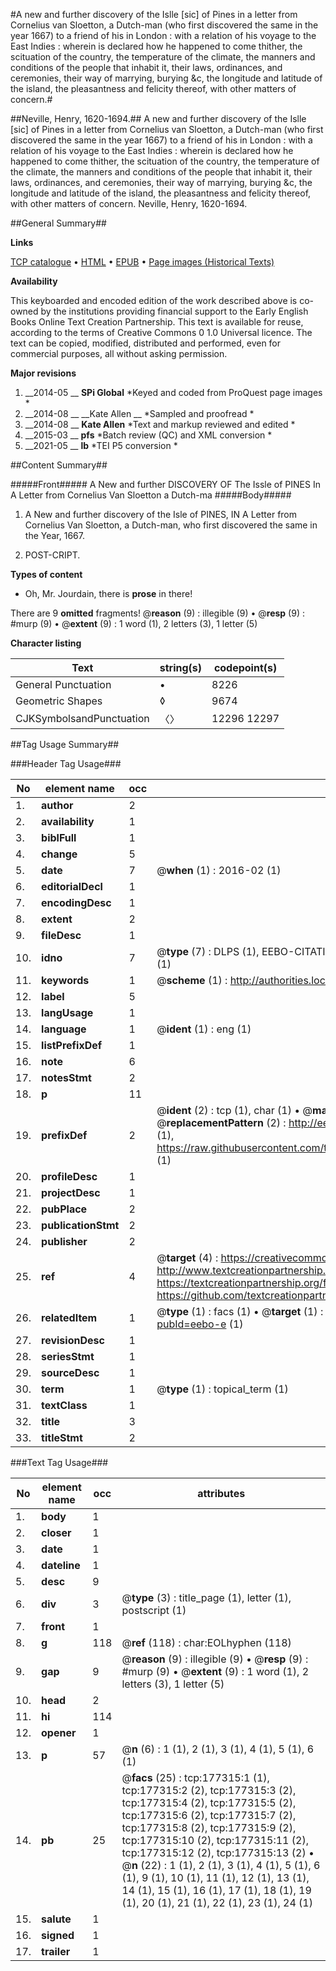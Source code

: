 #A new and further discovery of the Islle [sic] of Pines in a letter from Cornelius van Sloetton, a Dutch-man (who first discovered the same in the year 1667) to a friend of his in London : with a relation of his voyage to the East Indies : wherein is declared how he happened to come thither, the scituation of the country, the temperature of the climate, the manners and conditions of the people that inhabit it, their laws, ordinances, and ceremonies, their way of marrying, burying &c, the longitude and latitude of the island, the pleasantness and felicity thereof, with other matters of concern.#

##Neville, Henry, 1620-1694.##
A new and further discovery of the Islle [sic] of Pines in a letter from Cornelius van Sloetton, a Dutch-man (who first discovered the same in the year 1667) to a friend of his in London : with a relation of his voyage to the East Indies : wherein is declared how he happened to come thither, the scituation of the country, the temperature of the climate, the manners and conditions of the people that inhabit it, their laws, ordinances, and ceremonies, their way of marrying, burying &c, the longitude and latitude of the island, the pleasantness and felicity thereof, with other matters of concern.
Neville, Henry, 1620-1694.

##General Summary##

**Links**

[TCP catalogue](http://www.ota.ox.ac.uk/tcp/)  • 
[HTML](http://tei.it.ox.ac.uk/tcp/Texts-HTML/free/B27/B27211.html)  • 
[EPUB](http://tei.it.ox.ac.uk/tcp/Texts-EPUB/free/B27/B27211.epub) • 
[Page images (Historical Texts)](https://historicaltexts.jisc.ac.uk/eebo-12346691e)

**Availability**

This keyboarded and encoded edition of the work described above is co-owned by the
    institutions providing financial support to the Early English Books Online Text Creation
    Partnership. This text is available for reuse, according to the terms of  Creative Commons 0 1.0 Universal
    licence. The text can be copied, modified, distributed and performed, even for commercial
    purposes, all without asking permission.

**Major revisions**

1. __2014-05 __ __SPi Global__ *Keyed and coded from ProQuest page images *
1. __2014-08 __ __Kate Allen __ *Sampled and proofread *
1. __2014-08 __ __Kate Allen__ *Text and markup reviewed and edited *
1. __2015-03 __ __pfs__ *Batch review (QC) and XML conversion *
1. __2021-05 __ __lb__ *TEI P5 conversion *

##Content Summary##

#####Front#####
A New and further DISCOVERY OF The Issle of PINES In A Letter from Cornelius Van Sloetton a Dutch-ma
#####Body#####

1. A New and further discovery of the Isle of PINES, IN A Letter from Cornelius Van Sloetton, a Dutch-man, who first discovered the same in the Year, 1667.

1. POST-CRIPT.

**Types of content**

  * Oh, Mr. Jourdain, there is **prose** in there!

There are 9 **omitted** fragments! 
 @__reason__ (9) : illegible (9)  •  @__resp__ (9) : #murp (9)  •  @__extent__ (9) : 1 word (1), 2 letters (3), 1 letter (5)

**Character listing**


|Text|string(s)|codepoint(s)|
|---|---|---|
|General Punctuation|•|8226|
|Geometric Shapes|◊|9674|
|CJKSymbolsandPunctuation|〈〉|12296 12297|

##Tag Usage Summary##

###Header Tag Usage###

|No|element name|occ|attributes|
|---|---|---|---|
|1.|__author__|2||
|2.|__availability__|1||
|3.|__biblFull__|1||
|4.|__change__|5||
|5.|__date__|7| @__when__ (1) : 2016-02 (1)|
|6.|__editorialDecl__|1||
|7.|__encodingDesc__|1||
|8.|__extent__|2||
|9.|__fileDesc__|1||
|10.|__idno__|7| @__type__ (7) : DLPS (1), EEBO-CITATION (1), VID (1), EEBO-PROQUEST (1), STC (2), OCLC (1)|
|11.|__keywords__|1| @__scheme__ (1) : http://authorities.loc.gov/ (1)|
|12.|__label__|5||
|13.|__langUsage__|1||
|14.|__language__|1| @__ident__ (1) : eng (1)|
|15.|__listPrefixDef__|1||
|16.|__note__|6||
|17.|__notesStmt__|2||
|18.|__p__|11||
|19.|__prefixDef__|2| @__ident__ (2) : tcp (1), char (1)  •  @__matchPattern__ (2) : ([0-9\-]+):([0-9IVX]+) (1), (.+) (1)  •  @__replacementPattern__ (2) : http://eebo.chadwyck.com/downloadtiff?vid=$1&page=$2 (1), https://raw.githubusercontent.com/textcreationpartnership/Texts/master/tcpchars.xml#$1 (1)|
|20.|__profileDesc__|1||
|21.|__projectDesc__|1||
|22.|__pubPlace__|2||
|23.|__publicationStmt__|2||
|24.|__publisher__|2||
|25.|__ref__|4| @__target__ (4) : https://creativecommons.org/publicdomain/zero/1.0/ (1), http://www.textcreationpartnership.org/docs/. (1), https://textcreationpartnership.org/faq/#faq05 (1), https://github.com/textcreationpartnership (1)|
|26.|__relatedItem__|1| @__type__ (1) : facs (1)  •  @__target__ (1) : https://data.historicaltexts.jisc.ac.uk/view?pubId=eebo-e (1)|
|27.|__revisionDesc__|1||
|28.|__seriesStmt__|1||
|29.|__sourceDesc__|1||
|30.|__term__|1| @__type__ (1) : topical_term (1)|
|31.|__textClass__|1||
|32.|__title__|3||
|33.|__titleStmt__|2||


###Text Tag Usage###

|No|element name|occ|attributes|
|---|---|---|---|
|1.|__body__|1||
|2.|__closer__|1||
|3.|__date__|1||
|4.|__dateline__|1||
|5.|__desc__|9||
|6.|__div__|3| @__type__ (3) : title_page (1), letter (1), postscript (1)|
|7.|__front__|1||
|8.|__g__|118| @__ref__ (118) : char:EOLhyphen (118)|
|9.|__gap__|9| @__reason__ (9) : illegible (9)  •  @__resp__ (9) : #murp (9)  •  @__extent__ (9) : 1 word (1), 2 letters (3), 1 letter (5)|
|10.|__head__|2||
|11.|__hi__|114||
|12.|__opener__|1||
|13.|__p__|57| @__n__ (6) : 1 (1), 2 (1), 3 (1), 4 (1), 5 (1), 6 (1)|
|14.|__pb__|25| @__facs__ (25) : tcp:177315:1 (1), tcp:177315:2 (2), tcp:177315:3 (2), tcp:177315:4 (2), tcp:177315:5 (2), tcp:177315:6 (2), tcp:177315:7 (2), tcp:177315:8 (2), tcp:177315:9 (2), tcp:177315:10 (2), tcp:177315:11 (2), tcp:177315:12 (2), tcp:177315:13 (2)  •  @__n__ (22) : 1 (1), 2 (1), 3 (1), 4 (1), 5 (1), 6 (1), 9 (1), 10 (1), 11 (1), 12 (1), 13 (1), 14 (1), 15 (1), 16 (1), 17 (1), 18 (1), 19 (1), 20 (1), 21 (1), 22 (1), 23 (1), 24 (1)|
|15.|__salute__|1||
|16.|__signed__|1||
|17.|__trailer__|1||
